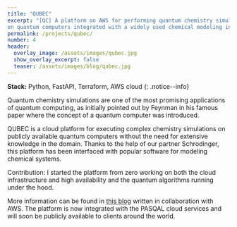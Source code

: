 ```yaml
---
title: "QUBEC"
excerpt: "[QC] A platform on AWS for performing quantum chemistry simulations
on quantum computers integrated with a widely used chemical modeling interface."
permalink: /projects/qubec/
number: 4
header:
  overlay_image: /assets/images/qubec.jpg
  show_overlay_excerpt: false
  teaser: /assets/images/blog/qubec.jpg
---
```


**Stack:** Python, FastAPI, Terraform, AWS cloud
{: .notice--info}

Quantum chemistry simulations are one of the most promising applications of quantum computing, as 
initially pointed out by Feynman in his famous paper where the concept of a quantum computer was introduced.

QUBEC is a cloud platform for executing complex chemistry simulations on publicly available quantum computers 
without the need for extensive knowledge in the domain. Thanks to the help of our partner Schrodinger, this platform 
has been interfaced with popular software for modeling chemical systems.

Contribution: I started the platform from zero working on both the cloud infrastructure and high availability and the 
quantum algorithms running under the hood.

More information can be found in [this blog](https://aws.amazon.com/blogs/quantum-computing/quantum-chemistry-with-qucos-qubec-on-amazon-braket/) 
written in collaboration with AWS. The platform is now integrated with the 
PASQAL cloud services and will soon be publicly available to clients 
around the world. 